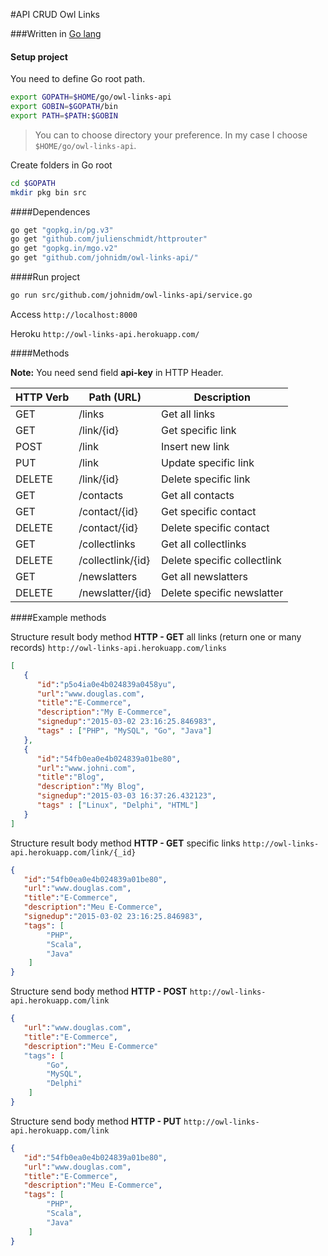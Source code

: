 #API CRUD Owl Links

###Written in [Go lang](https://golang.org/)

#### Setup project

You need to define Go root path.
```bash
export GOPATH=$HOME/go/owl-links-api
export GOBIN=$GOPATH/bin
export PATH=$PATH:$GOBIN
```
> You can to choose directory your preference. In my case I choose `$HOME/go/owl-links-api`.

Create folders in Go root
```bash
cd $GOPATH
mkdir pkg bin src
```

####Dependences

```bash
go get "gopkg.in/pg.v3"
go get "github.com/julienschmidt/httprouter"
go get "gopkg.in/mgo.v2"
go get "github.com/johnidm/owl-links-api/"
```

####Run project
```bash
go run src/github.com/johnidm/owl-links-api/service.go
```

Access `http://localhost:8000`

Heroku `http://owl-links-api.herokuapp.com/`

####Methods

**Note:** You need send field **api-key** in HTTP Header.

| HTTP Verb | Path (URL)| Description
|-----------|----------------------|----------------------------|
| GET       | /links               | Get all links              |
| GET       | /link/{id}           | Get specific link          |
| POST      | /link                | Insert new link            |
| PUT       | /link                | Update specific link       |
| DELETE    | /link/{id}           | Delete specific link       |
| GET       | /contacts            | Get all contacts           |
| GET       | /contact/{id}        | Get specific contact       |
| DELETE    | /contact/{id}        | Delete specific contact    |
| GET       | /collectlinks        | Get all collectlinks       |
| DELETE    | /collectlink/{id}    | Delete specific collectlink|
| GET       | /newslatters         | Get all newslatters        |
| DELETE    | /newslatter/{id}     | Delete specific newslatter |

####Example methods

Structure result body method **HTTP - GET** all links (return one or many records) `http://owl-links-api.herokuapp.com/links`
```json
[  
   {  
      "id":"p5o4ia0e4b024839a0458yu",
      "url":"www.douglas.com",
      "title":"E-Commerce",
      "description":"My E-Commerce",
      "signedup":"2015-03-02 23:16:25.846983",
      "tags" : ["PHP", "MySQL", "Go", "Java"]
   },
   {  
      "id":"54fb0ea0e4b024839a01be80",
      "url":"www.johni.com",
      "title":"Blog",
      "description":"My Blog",
      "signedup":"2015-03-03 16:37:26.432123",
      "tags" : ["Linux", "Delphi", "HTML"]
   }
]
```

Structure result body method **HTTP - GET** specific links `http://owl-links-api.herokuapp.com/link/{_id}`

```json
{  
   "id":"54fb0ea0e4b024839a01be80",
   "url":"www.douglas.com",
   "title":"E-Commerce",
   "description":"Meu E-Commerce",
   "signedup":"2015-03-02 23:16:25.846983",
   "tags": [
        "PHP",
        "Scala",
        "Java"
    ]
}
```

Structure send body method **HTTP - POST**  `http://owl-links-api.herokuapp.com/link`
```json
{  
   "url":"www.douglas.com",
   "title":"E-Commerce",
   "description":"Meu E-Commerce"
   "tags": [
        "Go",
        "MySQL",
        "Delphi"
    ]
}
```
Structure send body method **HTTP - PUT** `http://owl-links-api.herokuapp.com/link`
```json
{  
   "id":"54fb0ea0e4b024839a01be80",
   "url":"www.douglas.com",
   "title":"E-Commerce",
   "description":"Meu E-Commerce",
   "tags": [
        "PHP",
        "Scala",
        "Java"
    ]
}
```





